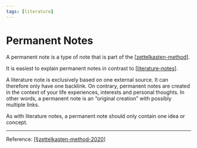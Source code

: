```yaml
---
tags: [literature]
---
```


# Permanent Notes

A permanent note is a type of note that is part of the [[zettelkasten-method]].

It is easiest to explain permanent notes in contrast to [[literature-notes]]. 

A literature note is exclusively based on one external source. It can therefore only have one backlink. On contrary, permanent notes are created in the context of your life experiences, interests and personal thoughts. In other words, a permanent note is an “original creation” with possibly multiple links.

As with literature notes, a permanent note should only contain one idea or concept.

---
Reference: [[§zettelkasten-method-2020]]

[//begin]: # "Autogenerated link references for markdown compatibility"
[zettelkasten-method]: zettelkasten-method "Zettelkasten Method"
[literature-notes]: literature-notes "Literature Notes"
[§zettelkasten-method-2020]: §zettelkasten-method-2020 "Zettelkasten Method (2020)"
[//end]: # "Autogenerated link references"